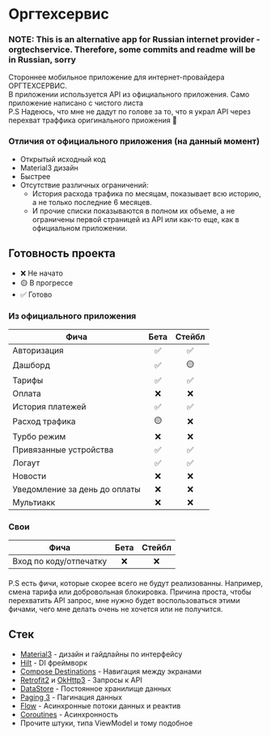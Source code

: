 # Оргтехсервис
### NOTE: This is an alternative app for Russian internet provider - orgtechservice. Therefore, some commits and readme will be in Russian, sorry
Стороннее мобильное приложение для интернет-провайдера ОРГТЕХСЕРВИС.\
В приложении используется API из официального приложения. Само приложение написано с чистого листа\
P.S Надеюсь, что мне не дадут по голове за то, что я украл API через перехват траффика оригинального приожения 🥴

### Отличия от официального приложения (на данный момент)
- Открытый исходный код
- Material3 дизайн
- Быстрее
- Отсутствие различных ограничений:
  - История расхода трафика по месяцам, показывает всю историю, а не только последние 6 месяцев.
  - И прочие списки показываются в полном их объеме, а не ограничены первой страницей из API или как-то еще, как в официальном приложении.

## Готовность проекта
- ❌ Не начато
- 🟡 В прогрессе
- ✅ Готово

### Из официального приложения

 Фича                          | Бета       | Стейбл      |  
------------------------------ | :----:     | :----:      |
Авторизация                    |  ✅        |  ✅        |      
Дашборд                        |  ✅        |  🟡        |
Тарифы                         |  ✅        |  ✅        |
Оплата                         |  ❌        |  ❌        |
История платежей               |  ✅        |  ✅        |
Расход трафика                 |  🟡        |  ❌        |
Турбо режим                    |  ❌        |  ❌        |
Привязанные устройства         |  ✅        |  ✅        |
Логаут                         |  ✅        |  ✅        |
Новости                        |  ❌        |  ❌        |
Уведомление за день до оплаты  |  ❌        |  ❌        |
Мультиакк                      |  ❌        |  ❌        |
### Свои
 Фича                          | Бета       | Стейбл      |  
------------------------------ | :----:     | :----:      |
Вход по коду/отпечатку         |  ❌        |  ❌        |
####
P.S есть фичи, которые скорее всего не будут реализованны. Например, смена тарифа или добровольная блокировка. Причина проста, чтобы перехватить API запрос, мне нужно будет воспользоваться этими фичами, чего мне делать очень не хочется или не получится.
## Стек
- [Material3](https://m3.material.io/) - дизайн и гайдлайны по интерфейсу
- [Hilt](https://developer.android.com/training/dependency-injection/hilt-android) - DI фреймворк
- [Compose Destinations](https://github.com/raamcosta/compose-destinations) - Навигация между экранами
- [Retrofit2](https://github.com/square/retrofit) и [OkHttp3](https://github.com/square/okhttp) - Запросы к API
- [DataStore](https://developer.android.com/topic/libraries/architecture/datastore) - Постоянное хранилище данных
- [Paging 3](https://developer.android.com/topic/libraries/architecture/paging/v3-overview) - Пагинация данных
- [Flow](https://kotlinlang.org/docs/flow.html) - Асинхронные потоки данных и реактив
- [Coroutines](https://kotlinlang.org/docs/coroutines-overview.html) - Асинхронность
- Прочите штуки, типа ViewModel и тому подобное
